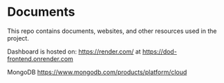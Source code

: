# Documents
This repo contains documents, websites, and other resources used in the project. 

Dashboard is hosted on:
https://render.com/
at
https://dod-frontend.onrender.com


MongoDB 
https://www.mongodb.com/products/platform/cloud

